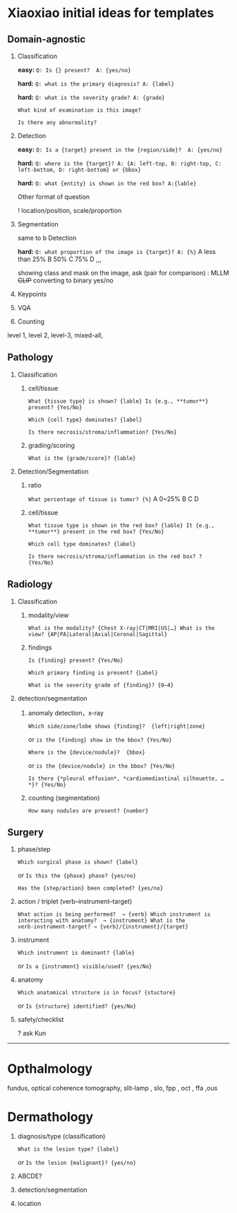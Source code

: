 # Xiaoxiao initial ideas for templates
## Domain-agnostic

1. Classification
    
    **easy:** `Q: Is {} present?  A: {yes/no}`
    
    **hard:** `Q: what is the primary diagnosis? A: {label}`
    
    **hard:** `Q: what is the severity grade? A: {grade}` 
    
    `What kind of examination is this image?`
    
    `Is there any abnormality?`
    

  

1. Detection 
    
     **easy:** `Q: Is a {target} present in the {region/side}?  A: {yes/no}`
    
     **hard:** `Q: where is the {target}? A: {A: left-top, B: right-top, C: left-bottom, D: right-bottom} or {bbox}`  
    
    **hard:** `Q: what {entity} is shown in the red box? A:{lable}`
    
    Other format of question
    
    ! location/position, scale/proportion
    
2. Segmentation
    
    same to b Detection
    
    **hard:**  `Q: what proportion of the image is {target}? A: {%}` A less than 25% B 50% C 75% D ,,,
    
    showing class and mask on the image, ask  (pair for comparison) : MLLM  ~~CLIP~~ 
    converting  to binary yes/no
    
3. Keypoints
4. VQA
5. Counting
    
    

level 1, level 2, level-3, mixed-all,

## Pathology 
1. Classification
    1. cell/tissue
        
        `What {tissue type} is shown? {lable}
        Is {e.g., **tumor**} present? {Yes/No}`
        
        `Which {cell type} dominates? {label}`
        
        `Is there necrosis/stroma/inflammation? {Yes/No}` 
        
    2. grading/scoring
        
        `What is the {grade/score}? {lable}`
        
2. Detection/Segmentation
    1. ratio
        
        `What percentage of tissue is tumor? {%}` A 0~25% B C D 
        
    2.  cell/tissue 
        
        `What tissue type is shown in the red box? {lable}
         It {e.g., **tumor**} present in the red box? {Yes/No}`
        
        `Which cell type dominates? {label}`
        
        `Is there necrosis/stroma/inflammation in the red box? ? {Yes/No}`

## Radiology 
1. Classification
    1. modality/view
        
        `What is the modality? {Chest X-ray|CT|MRI|US|…}
         What is the view? {AP|PA|Lateral|Axial|Coronal|Sagittal}`
        
    2. findings
        
        `Is {finding} present? {Yes/No}`
        
        `Which primary finding is present? {Label}`
        
        `What is the severity grade of {finding}? {0–4}`
        
2. detection/segmentation
    1. anomaly detection，x-ray
        
        `Which side/zone/lobe shows {finding}?  {left|right|zone}`
        
        or `is the {finding} show in the bbox? {Yes/No}`
        
         `Where is the {device/nodule}?  {bbox}`  
        
        or `is the {device/nodule} in the bbox? {Yes/No}`
        
        `Is there {*pleural effusion*, *cardiomediastinal silhouette, …*}? {Yes/No}` 
        
    2. counting (segmentation)
        
        `How many nodules are present? {number}`

## Surgery
1. phase/step
    
    `Which surgical phase is shown? {label}`  
    
    or `Is this the {phase} phase? {yes/no}`
    
    `Has the {step/action} been completed? {yes/no}`
    
2. action / triplet (verb–instrument–target)
    
    `What action is being performed?  → {verb}
    Which instrument is interacting with anatomy?  → {instrument}
    What is the verb‑instrument‑target? → {verb}/{instrument}/{target}`
    
3. instrument
    
    `Which instrument is dominant? {lable}`
    
    or `Is a {instrument} visible/used? {yes/No}`
    
4. anatomy
    
    `Which anatomical structure is in focus? {stucture}`
    
    or `Is {structure} identified? {yes/No}`
    
5. safety/checklist
    
    ? ask Kun
    

---

# Opthalmology
fundus, optical coherence tomography, slit-lamp , slo, fpp , oct , ffa ,ous

# Dermathology
1. diagnosis/type (classification)
    
    `What is the lesion type? {label}`
    
    or `Is the lesion {malignant}? {yes/no}`
    
2. ABCDE?
3. detection/segmentation
4. location